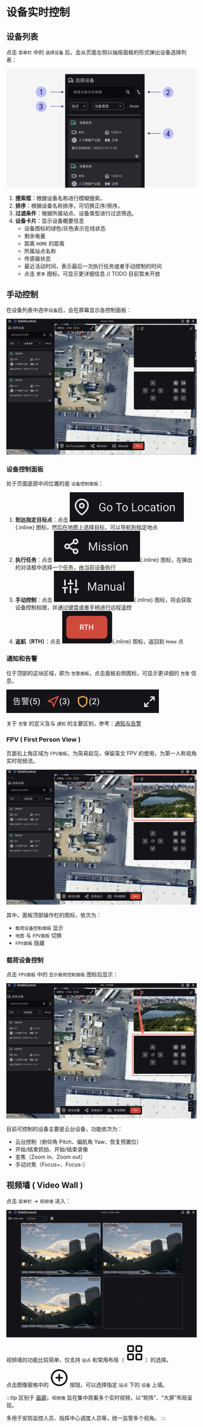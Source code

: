 # 设备实时控制

## 设备列表

点击 `菜单栏` 中的 `选择设备` 后，会从页面左侧以抽屉面板的形式弹出设备选择列表：

![](/images/orbitcontrol/user-guide/live-control-devices.png)

1. **搜索框**：根据设备名称进行模糊搜索。
2. **排序**：根据设备名称排序，可切换正序/倒序。
3. **过滤条件**：根据所属站点、设备类型进行过滤筛选。
4. **设备卡片**：显示设备概要信息
   - 设备图标的绿色/灰色表示在线状态
   - 剩余电量
   - 距离 `HOME` 的距离
   - 所属站点名称
   - 传感器状态
   - 最近活动时间，表示最后一次执行任务或者手动控制的时间
   - 点击 `更多` 图标，可显示更详细信息 // TODO 目前暂未开放

## 手动控制

在设备列表中选中`设备`后，会在屏幕显示各控制面板：

![](/images/orbitcontrol/user-guide/live-control-panels.png)

### 设备控制面板

处于页面底部中间位置的是 `设备控制面板`：

1. **到达指定目标点**：点击 ![](/images/orbitcontrol/user-guide/live-control-button-gtl.png){.inline} 图标，然后在地图上选择目标，可以导航到指定地点
2. **执行任务**：点击 ![](/images/orbitcontrol/user-guide/live-control-button-mission.png){.inline} 图标，在弹出的对话框中选择一个任务，由当前设备执行
3. **手动控制**：点击 ![](/images/orbitcontrol/user-guide/live-control-button-manual.png){.inline} 图标，将会获取设备控制权限，并通过键盘或者手柄进行远程遥控
4. **返航（RTH）**：点击 ![](/images/orbitcontrol/user-guide/live-control-button-rth.png){.inline} 图标，返回到 `Home` 点

### 通知和告警

位于顶部的这块区域，即为 `告警面板`，点击面板右侧图标，可显示更详细的 `告警` 信息。

![](/images/orbitcontrol/user-guide/live-control-panel-alert.png) 

关于 `告警` 的定义及与 `通知` 的主要区别，参考：[通知与告警](./notification.md)

### FPV ( First Person View )

页面右上角区域为 `FPV面板`，为简易起见，保留英文 FPV 的使用，为第一人称视角实时视频流。

![](/images/orbitcontrol/user-guide/live-control-panel-fpv.png) 

其中，面板顶部操作栏的图标，依次为：

- `载荷设备控制面板` 显示
- `地图` 与 `FPV面板` 切换
- `FPV面板` 隐藏

### 载荷设备控制

点击 `FPV面板` 中的 `显示载荷控制面板` 图标后显示：

![](/images/orbitcontrol/user-guide/live-control-panel-payload.png) 

目前可控制的设备主要是云台设备，功能依次为：

- 云台控制（俯仰角 Pitch、偏航角 Yaw、恢复预置位）
- 开始/结束抓拍、开始/结束录像
- 变焦（Zoom in、Zoom out）
- 手动对焦（Focus+、Focus-）

## 视频墙 ( Video Wall )

点击 `菜单栏` -> `视频墙` 进入：

![](/images/orbitcontrol/user-guide/live-control-video-wall.png) 

视频墙的功能比较简单，仅支持 `站点` 和常用布局（ ![](/icons/layout-grid.svg) ）的选择。

点击图像窗格中的 ![](/icons/circle-plus.svg)  按钮，可以选择指定 `站点` 下的 `设备` 上墙。

:::tip
区别于 [画廊](./gallery.md)，`视频墙` 旨在集中观看多个实时视频，以“矩阵”、“大屏”布局呈现。

多用于安防监控人员、指挥中心调度人员等，统一监管多个视角。
:::